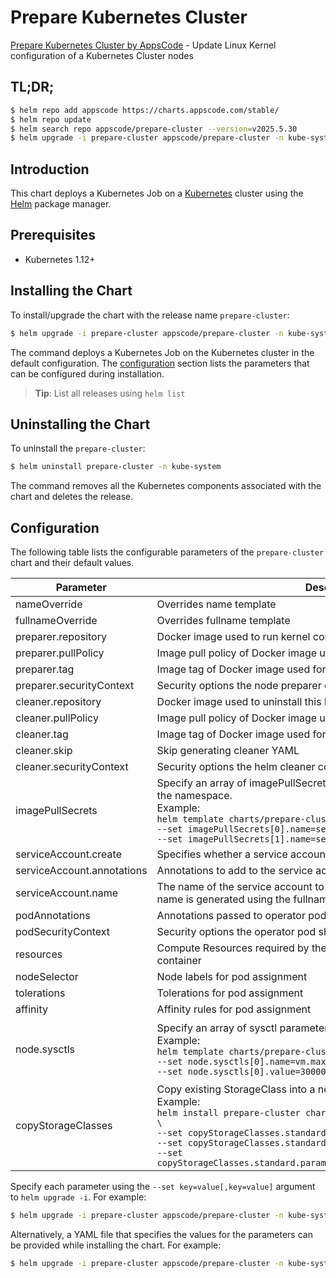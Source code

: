 # Prepare Kubernetes Cluster

[Prepare Kubernetes Cluster by AppsCode](https://github.com/kmodules/installer) - Update Linux Kernel configuration of a Kubernetes Cluster nodes

## TL;DR;

```bash
$ helm repo add appscode https://charts.appscode.com/stable/
$ helm repo update
$ helm search repo appscode/prepare-cluster --version=v2025.5.30
$ helm upgrade -i prepare-cluster appscode/prepare-cluster -n kube-system --create-namespace --version=v2025.5.30
```

## Introduction

This chart deploys a Kubernetes Job on a [Kubernetes](http://kubernetes.io) cluster using the [Helm](https://helm.sh) package manager.

## Prerequisites

- Kubernetes 1.12+

## Installing the Chart

To install/upgrade the chart with the release name `prepare-cluster`:

```bash
$ helm upgrade -i prepare-cluster appscode/prepare-cluster -n kube-system --create-namespace --version=v2025.5.30
```

The command deploys a Kubernetes Job on the Kubernetes cluster in the default configuration. The [configuration](#configuration) section lists the parameters that can be configured during installation.

> **Tip**: List all releases using `helm list`

## Uninstalling the Chart

To uninstall the `prepare-cluster`:

```bash
$ helm uninstall prepare-cluster -n kube-system
```

The command removes all the Kubernetes components associated with the chart and deletes the release.

## Configuration

The following table lists the configurable parameters of the `prepare-cluster` chart and their default values.

|         Parameter          |                                                                                                                                                                                     Description                                                                                                                                                                                     |                                                                                                                Default                                                                                                                 |
|----------------------------|-------------------------------------------------------------------------------------------------------------------------------------------------------------------------------------------------------------------------------------------------------------------------------------------------------------------------------------------------------------------------------------|----------------------------------------------------------------------------------------------------------------------------------------------------------------------------------------------------------------------------------------|
| nameOverride               | Overrides name template                                                                                                                                                                                                                                                                                                                                                             | <code>""</code>                                                                                                                                                                                                                        |
| fullnameOverride           | Overrides fullname template                                                                                                                                                                                                                                                                                                                                                         | <code>""</code>                                                                                                                                                                                                                        |
| preparer.repository        | Docker image used to run kernel configuration commands                                                                                                                                                                                                                                                                                                                              | <code>tianon/toybox</code>                                                                                                                                                                                                             |
| preparer.pullPolicy        | Image pull policy of Docker image used for node preparation                                                                                                                                                                                                                                                                                                                         | <code>IfNotPresent</code>                                                                                                                                                                                                              |
| preparer.tag               | Image tag of Docker image used for node preparation                                                                                                                                                                                                                                                                                                                                 | <code>0.8.11</code>                                                                                                                                                                                                                    |
| preparer.securityContext   | Security options the node preparer container should run with                                                                                                                                                                                                                                                                                                                        | <code>{"privileged":true}</code>                                                                                                                                                                                                       |
| cleaner.repository         | Docker image used to uninstall this helm release                                                                                                                                                                                                                                                                                                                                    | <code>ghcr.io/appscode/helm</code>                                                                                                                                                                                                     |
| cleaner.pullPolicy         | Image pull policy of Docker image used for helm command                                                                                                                                                                                                                                                                                                                             | <code>IfNotPresent</code>                                                                                                                                                                                                              |
| cleaner.tag                | Image tag of Docker image used for helm command                                                                                                                                                                                                                                                                                                                                     | <code>3.11.3</code>                                                                                                                                                                                                                    |
| cleaner.skip               | Skip generating cleaner YAML                                                                                                                                                                                                                                                                                                                                                        | <code>true</code>                                                                                                                                                                                                                      |
| cleaner.securityContext    | Security options the helm cleaner container should run with                                                                                                                                                                                                                                                                                                                         | <code>{}</code>                                                                                                                                                                                                                        |
| imagePullSecrets           | Specify an array of imagePullSecrets. Secrets must be manually created in the namespace. <br> Example: <br> `helm template charts/prepare-cluster \` <br> `--set imagePullSecrets[0].name=sec0 \` <br> `--set imagePullSecrets[1].name=sec1`                                                                                                                                        | <code>[]</code>                                                                                                                                                                                                                        |
| serviceAccount.create      | Specifies whether a service account should be created                                                                                                                                                                                                                                                                                                                               | <code>true</code>                                                                                                                                                                                                                      |
| serviceAccount.annotations | Annotations to add to the service account                                                                                                                                                                                                                                                                                                                                           | <code>{}</code>                                                                                                                                                                                                                        |
| serviceAccount.name        | The name of the service account to use. If not set and create is true, a name is generated using the fullname template                                                                                                                                                                                                                                                              | <code>""</code>                                                                                                                                                                                                                        |
| podAnnotations             | Annotations passed to operator pod(s).                                                                                                                                                                                                                                                                                                                                              | <code>{}</code>                                                                                                                                                                                                                        |
| podSecurityContext         | Security options the operator pod should run with.                                                                                                                                                                                                                                                                                                                                  | <code>{}</code>                                                                                                                                                                                                                        |
| resources                  | Compute Resources required by the node preparer and helm cleaner container                                                                                                                                                                                                                                                                                                          | <code>{}</code>                                                                                                                                                                                                                        |
| nodeSelector               | Node labels for pod assignment                                                                                                                                                                                                                                                                                                                                                      | <code>{"kubernetes.io/os":"linux"}</code>                                                                                                                                                                                              |
| tolerations                | Tolerations for pod assignment                                                                                                                                                                                                                                                                                                                                                      | <code>[]</code>                                                                                                                                                                                                                        |
| affinity                   | Affinity rules for pod assignment                                                                                                                                                                                                                                                                                                                                                   | <code>{}</code>                                                                                                                                                                                                                        |
| node.sysctls               | Specify an array of sysctl parameters. <br> Example: <br> `helm template charts/prepare-cluster \` <br> `--set node.sysctls[0].name=vm.max_map_count \` <br> `--set node.sysctls[0].value=300000`                                                                                                                                                                                   | <code>[{"name":"fs.file-max","value":"98000"},{"name":"kernel.pid_max","value":"64000"},{"name":"kernel.threads-max","value":"64000"},{"name":"vm.max_map_count","value":"128000"},{"name":"vm.zone_reclaim_mode","value":"0"}]</code> |
| copyStorageClasses         | Copy existing StorageClass into a new one with additional configuration <br> Example: <br> `helm install prepare-cluster charts/prepare-cluster --dry-run=server \` <br> `--set copyStorageClasses.standard.name=optimized \` <br> `--set copyStorageClasses.standard.mountOptions[0]=noatime \` <br> `--set copyStorageClasses.standard.params."csi\.storage\.k8s\.io/fstype=xfs"` | <code>{}</code>                                                                                                                                                                                                                        |


Specify each parameter using the `--set key=value[,key=value]` argument to `helm upgrade -i`. For example:

```bash
$ helm upgrade -i prepare-cluster appscode/prepare-cluster -n kube-system --create-namespace --version=v2025.5.30 --set preparer.repository=tianon/toybox
```

Alternatively, a YAML file that specifies the values for the parameters can be provided while
installing the chart. For example:

```bash
$ helm upgrade -i prepare-cluster appscode/prepare-cluster -n kube-system --create-namespace --version=v2025.5.30 --values values.yaml
```
